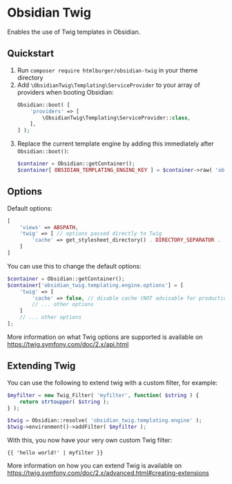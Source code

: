 # Оbsidian Twig

Enables the use of Twig templates in Obsidian.

## Quickstart

1. Run `composer require htmlburger/obsidian-twig` in your theme directory
1. Add `\ObsidianTwig\Templating\ServiceProvider` to your array of providers when booting Obsidian:
    ```php
    Obsidian::boot( [
        'providers' => [
            \ObsidianTwig\Templating\ServiceProvider::class,
        ],
    ] );
    ```
1. Replace the current template engine by adding this immediately after `Obsidian::boot()`:
    ```php
    $container = Obsidian::getContainer();
    $container[ OBSIDIAN_TEMPLATING_ENGINE_KEY ] = $container->raw( 'obsidian_twig.templating.engine' );
    ```

## Options

Default options:
```php
[
    'views' => ABSPATH,
    'twig' => [ // options passed directly to Twig
        'cache' => get_stylesheet_directory() . DIRECTORY_SEPARATOR . 'cache' . DIRECTORY_SEPARATOR . 'twig',
    ]
]
```

You can use this to change the default options:
```php
$container = Obsidian::getContainer();
$container['obsidian_twig.templating.engine.options'] = [
    'twig' => [
        'cache' => false, // disable cache (NOT advisable for production use)
        // ... other options
    ]
    // ... other options
];
```

More information on what Twig options are supported is available on https://twig.symfony.com/doc/2.x/api.html

## Extending Twig

You can use the following to extend twig with a custom filter, for example:
```php
$myfilter = new Twig_Filter( 'myfilter', function( $string ) {
    return strtoupper( $string );
} );

$twig = Obsidian::resolve( 'obsidian_twig.templating.engine' );
$twig->environment()->addFilter( $myfilter );
```
With this, you now have your very own custom Twig filter:
```twig
{{ 'hello world!' | myfilter }}
```

More information on how you can extend Twig is available on https://twig.symfony.com/doc/2.x/advanced.html#creating-extensions
